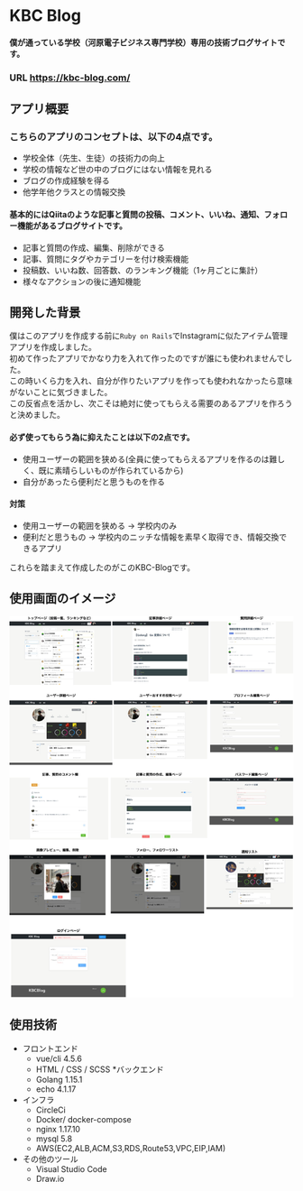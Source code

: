 # KBC Blog  
#### 僕が通っている学校（河原電子ビジネス専門学校）専用の技術ブログサイトです。
### URL https://kbc-blog.com/  

## アプリ概要
### こちらのアプリのコンセプトは、以下の4点です。

* 学校全体（先生、生徒）の技術力の向上
* 学校の情報など世の中のブログにはない情報を見れる
* ブログの作成経験を得る
* 他学年他クラスとの情報交換

#### 基本的にはQiitaのような記事と質問の投稿、コメント、いいね、通知、フォロー機能があるブログサイトです。
* 記事と質問の作成、編集、削除ができる
* 記事、質問にタグやカテゴリーを付け検索機能
* 投稿数、いいね数、回答数、のランキング機能（1ヶ月ごとに集計）
* 様々なアクションの後に通知機能


## 開発した背景

僕はこのアプリを作成する前に`Ruby on Rails`でInstagramに似たアイテム管理アプリを作成しました。  
初めて作ったアプリでかなり力を入れて作ったのですが誰にも使われませんでした。  
この時いくら力を入れ、自分が作りたいアプリを作っても使われなかったら意味がないことに気づきました。  
この反省点を活かし、次こそは絶対に使ってもらえる需要のあるアプリを作ろうと決めました。   
#### 必ず使ってもらう為に抑えたことは以下の2点です。
* 使用ユーザーの範囲を狭める(全員に使ってもらえるアプリを作るのは難しく、既に素晴らしいものが作られているから)
* 自分があったら便利だと思うものを作る

#### 対策
* 使用ユーザーの範囲を狭める → 学校内のみ
* 便利だと思うもの → 学校内のニッチな情報を素早く取得でき、情報交換できるアプリ

これらを踏まえて作成したのがこのKBC-Blogです。

## 使用画面のイメージ

![Image](https://github.com/DaikiKawaoka/KbcBlog/blob/master/document/image.jpg)

## 使用技術
* フロントエンド
  * vue/cli 4.5.6
  * HTML / CSS / SCSS
*バックエンド
  * Golang 1.15.1
  * echo 4.1.17
* インフラ
  * CircleCi
  * Docker/ docker-compose
  * nginx 1.17.10
  * mysql 5.8
  * AWS(EC2,ALB,ACM,S3,RDS,Route53,VPC,EIP,IAM)
* その他のツール
  * Visual Studio Code
  * Draw.io
 
